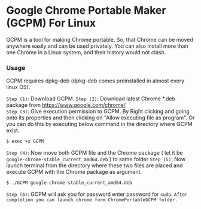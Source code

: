 # Google Chrome Portable Maker (GCPM) For Linux


GCPM is a tool for making Chrome portable. So, that Chrome can be moved anywhere easily and can be used privately. You can also install more than one Chrome in a Linux system, and their history would not clash.

### Usage 

GCPM requires dpkg-deb (dpkg-deb comes preinstalled in almost every linux OS). 

`Step (1)`: Download GCPM.
`Step (2)`: Download latest Chrome *.deb package from https://www.google.com/chrome/  
`Step (3)`: Give execution permission to GCPM. By Right clicking and going onto its properties and then clicking on "Allow executing file as program". Or you can do this by executing below command in the directory where GCPM exist.  

```sh
$ exec +x GCPM
```
`Step (4)`: Now move both GCPM file and the Chrome package ( let it be `google-chrome-stable_current_amd64.deb` ) to same folder
`Step (5)`: Now launch terminal from the directory where these two files are placed and execute GCPM with the Chrome package as argument.
```sh
$ ./GCPM google-chrome-stable_current_amd64.deb
```
`Step (6)`: GCPM will ask you for password enter password for `sudo`.
`After completion you can launch chrome form ChromePortableGCPM folder.`




[//]: # (These are reference links used in the body of this note and get stripped out when the markdown processor does its job. There is no need to format nicely because it shouldn't be seen. Thanks SO - http://stackoverflow.com/questions/4823468/store-comments-in-markdown-syntax)


   [dill]: <https://github.com/joemccann/dillinger>
   [git-repo-url]: <https://github.com/joemccann/dillinger.git>
   [john gruber]: <http://daringfireball.net>
   [df1]: <http://daringfireball.net/projects/markdown/>
   [markdown-it]: <https://github.com/markdown-it/markdown-it>
   [Ace Editor]: <http://ace.ajax.org>
   [node.js]: <http://nodejs.org>
   [Twitter Bootstrap]: <http://twitter.github.com/bootstrap/>
   [jQuery]: <http://jquery.com>
   [@tjholowaychuk]: <http://twitter.com/tjholowaychuk>
   [express]: <http://expressjs.com>
   [AngularJS]: <http://angularjs.org>
   [Gulp]: <http://gulpjs.com>

   [PlDb]: <https://github.com/joemccann/dillinger/tree/master/plugins/dropbox/README.md>
   [PlGh]: <https://github.com/joemccann/dillinger/tree/master/plugins/github/README.md>
   [PlGd]: <https://github.com/joemccann/dillinger/tree/master/plugins/googledrive/README.md>
   [PlOd]: <https://github.com/joemccann/dillinger/tree/master/plugins/onedrive/README.md>
   [PlMe]: <https://github.com/joemccann/dillinger/tree/master/plugins/medium/README.md>
   [PlGa]: <https://github.com/RahulHP/dillinger/blob/master/plugins/googleanalytics/README.md>
